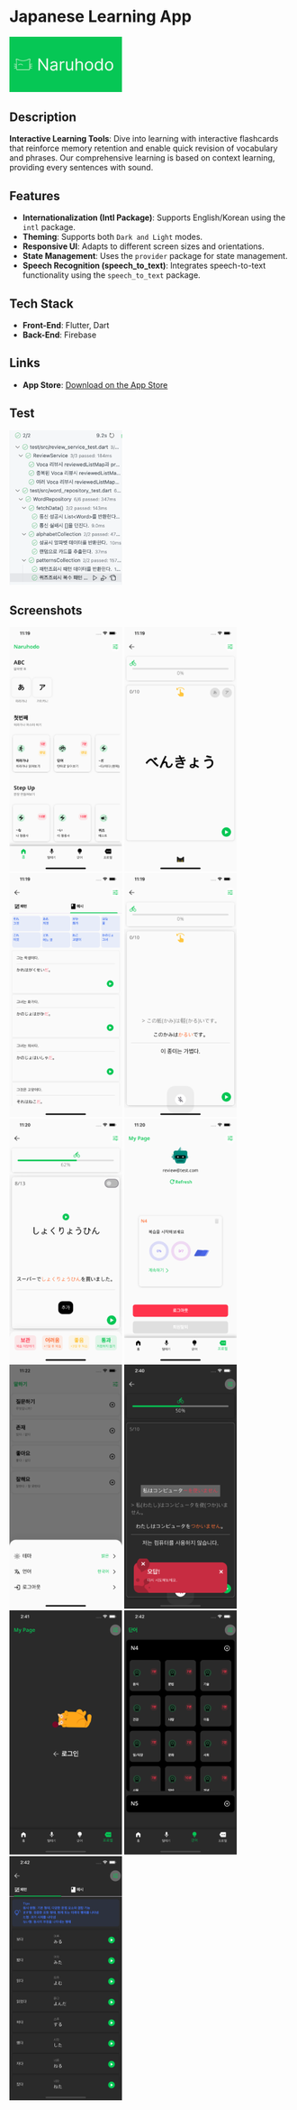 # Japanese Learning App

<img src="assets/images/naruhodo.png" alt="Japanese Learning App" width="200"/>

## Description

**Interactive Learning Tools**: Dive into learning with interactive flashcards that reinforce memory retention and enable quick revision of vocabulary and phrases. Our comprehensive learning is based on context learning, providing every sentences with sound.

## Features

- **Internationalization (Intl Package)**: Supports English/Korean using the `intl` package.
- **Theming**: Supports both `Dark and Light` modes.
- **Responsive UI**: Adapts to different screen sizes and orientations.
- **State Management**: Uses the `provider` package for state management.
- **Speech Recognition (speech_to_text)**: Integrates speech-to-text functionality using the `speech_to_text` package.

## Tech Stack

- **Front-End**: Flutter, Dart
- **Back-End**: Firebase

## Links

- **App Store**: [Download on the App Store](https://apps.apple.com/us/app/naruhodo/id6502181176)

## Test

<img src="assets/images/testing.png" alt="Japanese Learning App" width="200"/>



## Screenshots

<p float="left">
  <img src="assets/images/01.png" alt="App Screenshot" width="200"/>
  <img src="assets/images/02.png" alt="App Screenshot" width="200"/>
  <img src="assets/images/03.png" alt="App Screenshot" width="200"/>
  <img src="assets/images/04.png" alt="App Screenshot" width="200"/>
  <img src="assets/images/06.png" alt="App Screenshot" width="200"/>
  <img src="assets/images/07.png" alt="App Screenshot" width="200"/>
  <img src="assets/images/08.png" alt="App Screenshot" width="200"/>
  <img src="assets/images/09.png" alt="App Screenshot" width="200"/>
  <img src="assets/images/10.png" alt="App Screenshot" width="200"/>
  <img src="assets/images/11.png" alt="App Screenshot" width="200"/>
  <img src="assets/images/12.png" alt="App Screenshot" width="200"/>
</p>

